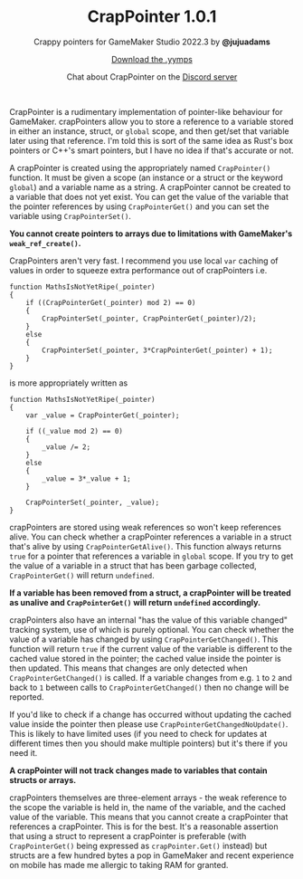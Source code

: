 <h1 align="center">CrapPointer 1.0.1</h1>

<p align="center">Crappy pointers for GameMaker Studio 2022.3 by <b>@jujuadams</b></p>

<p align="center"><a href="https://github.com/JujuAdams/CrapPointer/releases/">Download the .yymps</a></p>

<p align="center">Chat about CrapPointer on the <a href="https://discord.gg/8krYCqr">Discord server</a></p>

&nbsp;

CrapPointer is a rudimentary implementation of pointer-like behaviour for GameMaker. crapPointers allow you to store a reference to a variable stored in either an instance, struct, or `global` scope, and then get/set that variable later using that reference. I'm told this is sort of the same idea as Rust's box pointers or C++'s smart pointers, but I have no idea if that's accurate or not.

A crapPointer is created using the appropriately named `CrapPointer()` function. It must be given a scope (an instance or a struct or the keyword `global`) and a variable name as a string. A crapPointer cannot be created to a variable that does not yet exist. You can get the value of the variable that the pointer references by using `CrapPointerGet()` and you can set the variable using `CrapPointerSet()`.

**You cannot create pointers to arrays due to limitations with GameMaker's `weak_ref_create()`.**

CrapPointers aren't very fast. I recommend you use local `var` caching of values in order to squeeze extra performance out of crapPointers i.e.

```gml
function MathsIsNotYetRipe(_pointer)
{
    if ((CrapPointerGet(_pointer) mod 2) == 0)
    {
        CrapPointerSet(_pointer, CrapPointerGet(_pointer)/2);
    }
    else
    {
        CrapPointerSet(_pointer, 3*CrapPointerGet(_pointer) + 1);
    }
}
```
is more appropriately written as
```gml
function MathsIsNotYetRipe(_pointer)
{
    var _value = CrapPointerGet(_pointer);
    
    if ((_value mod 2) == 0)
    {
        _value /= 2;
    }
    else
    {
        _value = 3*_value + 1;
    }
    
    CrapPointerSet(_pointer, _value);
}
```

crapPointers are stored using weak references so won't keep references alive. You can check whether a crapPointer references a variable in a struct that's alive by using `CrapPointerGetAlive()`. This function always returns `true` for a pointer that references a variable in `global` scope. If you try to get the value of a variable in a struct that has been garbage collected, `CrapPointerGet()` will return `undefined`.

**If a variable has been removed from a struct, a crapPointer will be treated as unalive and `CrapPointerGet()` will return `undefined` accordingly.**

crapPointers also have an internal "has the value of this variable changed" tracking system, use of which is purely optional. You can check whether the value of a variable has changed by using `CrapPointerGetChanged()`. This function will return `true` if the current value of the variable is different to the cached value stored in the pointer; the cached value inside the pointer is then updated. This means that changes are only detected when `CrapPointerGetChanged()` is called. If a variable changes from e.g. `1` to `2` and back to `1` between calls to `CrapPointerGetChanged()` then no change will be reported.

If you'd like to check if a change has occurred without updating the cached value inside the pointer then please use `CrapPointerGetChangedNoUpdate()`. This is likely to have limited uses (if you need to check for updates at different times then you should make multiple pointers) but it's there if you need it.

**A crapPointer will not track changes made to variables that contain structs or arrays.**

crapPointers themselves are three-element arrays - the weak reference to the scope the variable is held in, the name of the variable, and the cached value of the variable. This means that you cannot create a crapPointer that references a crapPointer. This is for the best. It's a reasonable assertion that using a struct to represent a crapPointer is preferable (with `CrapPointerGet()` being expressed as `crapPointer.Get()` instead) but structs are a few hundred bytes a pop in GameMaker and recent experience on mobile has made me allergic to taking RAM for granted.
